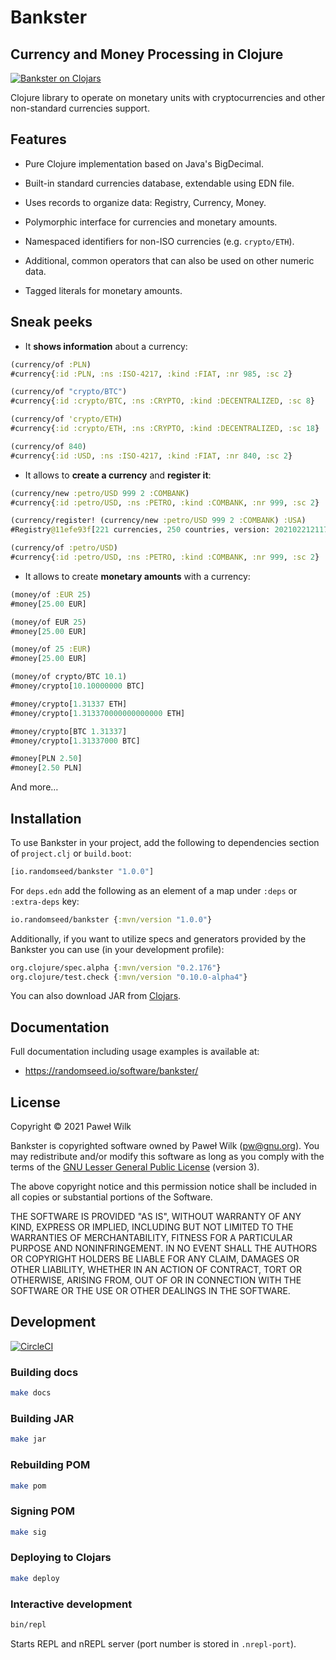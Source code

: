 # Bankster
## Currency and Money Processing in Clojure

[![Bankster on Clojars](https://img.shields.io/clojars/v/io.randomseed/bankster.svg)](https://clojars.org/io.randomseed/bankster)

Clojure library to operate on monetary units with cryptocurrencies and other
non-standard currencies support.

## Features

* Pure Clojure implementation based on Java's BigDecimal.

* Built-in standard currencies database, extendable using EDN file.

* Uses records to organize data: Registry, Currency, Money.

* Polymorphic interface for currencies and monetary amounts.

* Namespaced identifiers for non-ISO currencies (e.g. `crypto/ETH`).

* Additional, common operators that can also be used on other numeric data.

* Tagged literals for monetary amounts.

## Sneak peeks

* It **shows information** about a currency:

```clojure
(currency/of :PLN)
#currency{:id :PLN, :ns :ISO-4217, :kind :FIAT, :nr 985, :sc 2}

(currency/of "crypto/BTC")
#currency{:id :crypto/BTC, :ns :CRYPTO, :kind :DECENTRALIZED, :sc 8}

(currency/of 'crypto/ETH)
#currency{:id :crypto/ETH, :ns :CRYPTO, :kind :DECENTRALIZED, :sc 18}

(currency/of 840)
#currency{:id :USD, :ns :ISO-4217, :kind :FIAT, :nr 840, :sc 2}
```

* It allows to **create a currency** and **register it**:

```clojure
(currency/new :petro/USD 999 2 :COMBANK)
#currency{:id :petro/USD, :ns :PETRO, :kind :COMBANK, :nr 999, :sc 2}

(currency/register! (currency/new :petro/USD 999 2 :COMBANK) :USA)
#Registry@11efe93f[221 currencies, 250 countries, version: 2021022121170359]

(currency/of :petro/USD)
#currency{:id :petro/USD, :ns :PETRO, :kind :COMBANK, :nr 999, :sc 2}
```

* It allows to create **monetary amounts** with a currency:

``` clojure
(money/of :EUR 25)
#money[25.00 EUR]

(money/of EUR 25)
#money[25.00 EUR]

(money/of 25 :EUR)
#money[25.00 EUR]

(money/of crypto/BTC 10.1)
#money/crypto[10.10000000 BTC]

#money/crypto[1.31337 ETH]
#money/crypto[1.313370000000000000 ETH]

#money/crypto[BTC 1.31337]
#money/crypto[1.31337000 BTC]

#money[PLN 2.50]
#money[2.50 PLN]
```

And more…

## Installation

To use Bankster in your project, add the following to dependencies section of
`project.clj` or `build.boot`:

```clojure
[io.randomseed/bankster "1.0.0"]
```

For `deps.edn` add the following as an element of a map under `:deps` or
`:extra-deps` key:

```clojure
io.randomseed/bankster {:mvn/version "1.0.0"}
```

Additionally, if you want to utilize specs and generators provided by the Bankster
you can use (in your development profile):

```clojure
org.clojure/spec.alpha {:mvn/version "0.2.176"}
org.clojure/test.check {:mvn/version "0.10.0-alpha4"}
```

You can also download JAR from [Clojars](https://clojars.org/io.randomseed/bankster).

## Documentation

Full documentation including usage examples is available at:

* https://randomseed.io/software/bankster/

## License

Copyright © 2021 Paweł Wilk

Bankster is copyrighted software owned by Paweł Wilk (pw@gnu.org). You may
redistribute and/or modify this software as long as you comply with the terms of
the [GNU Lesser General Public License][LICENSE] (version 3).

The above copyright notice and this permission notice shall be included in all
copies or substantial portions of the Software.

THE SOFTWARE IS PROVIDED "AS IS", WITHOUT WARRANTY OF ANY KIND, EXPRESS OR
IMPLIED, INCLUDING BUT NOT LIMITED TO THE WARRANTIES OF MERCHANTABILITY, FITNESS
FOR A PARTICULAR PURPOSE AND NONINFRINGEMENT. IN NO EVENT SHALL THE AUTHORS OR
COPYRIGHT HOLDERS BE LIABLE FOR ANY CLAIM, DAMAGES OR OTHER LIABILITY, WHETHER
IN AN ACTION OF CONTRACT, TORT OR OTHERWISE, ARISING FROM, OUT OF OR IN
CONNECTION WITH THE SOFTWARE OR THE USE OR OTHER DEALINGS IN THE SOFTWARE.

## Development

[![CircleCI](https://circleci.com/gh/randomseed-io/bankster.svg?style=svg)](https://circleci.com/gh/randomseed-io/bankster)

### Building docs

```bash
make docs
```

### Building JAR

```bash
make jar
```

### Rebuilding POM

```bash
make pom
```

### Signing POM

```bash
make sig
```

### Deploying to Clojars

```bash
make deploy
```

### Interactive development

```bash
bin/repl
```

Starts REPL and nREPL server (port number is stored in `.nrepl-port`).

[LICENSE]:    https://github.com/randomseed-io/bankster/blob/master/LICENSE
